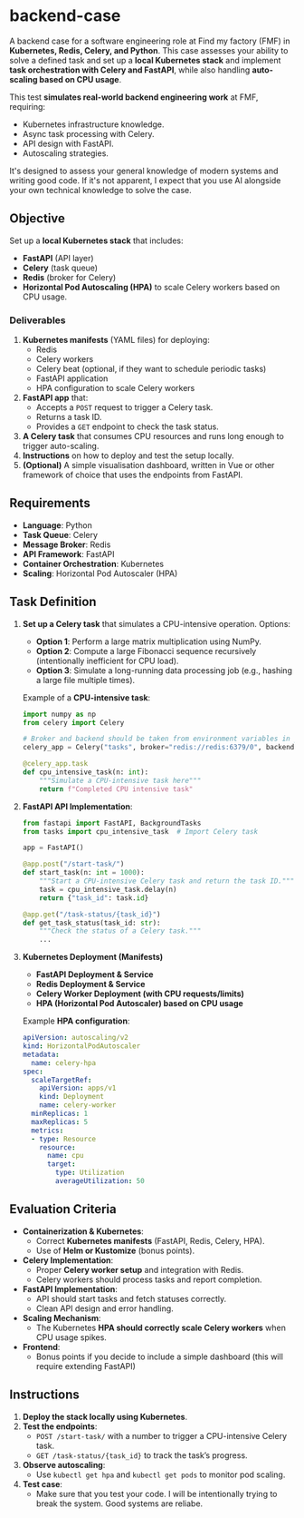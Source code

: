 # backend-case
A backend case for a software engineering role at Find my factory (FMF) in **Kubernetes, Redis, Celery, and Python**. This case assesses your ability to solve a defined task and set up a **local Kubernetes stack** and implement **task orchestration with Celery and FastAPI**, while also handling **auto-scaling based on CPU usage**.

This test **simulates real-world backend engineering work** at FMF, requiring:
- Kubernetes infrastructure knowledge.
- Async task processing with Celery.
- API design with FastAPI.
- Autoscaling strategies.

It's designed to assess your general knowledge of modern systems and writing good code. If it's not apparent, I expect that you use AI alongside your own technical knowledge to solve the case. 

## **Objective**
Set up a **local Kubernetes stack** that includes:
- **FastAPI** (API layer)
- **Celery** (task queue)
- **Redis** (broker for Celery)
- **Horizontal Pod Autoscaling (HPA)** to scale Celery workers based on CPU usage.

### **Deliverables**
1. **Kubernetes manifests** (YAML files) for deploying:
   - Redis
   - Celery workers
   - Celery beat (optional, if they want to schedule periodic tasks)
   - FastAPI application
   - HPA configuration to scale Celery workers
2. **FastAPI app** that:
   - Accepts a `POST` request to trigger a Celery task.
   - Returns a task ID.
   - Provides a `GET` endpoint to check the task status.
3. **A Celery task** that consumes CPU resources and runs long enough to trigger auto-scaling.
4. **Instructions** on how to deploy and test the setup locally.
5. **(Optional)** A simple visualisation dashboard, written in Vue or other framework of choice that uses the endpoints from FastAPI. 

## **Requirements**
- **Language**: Python
- **Task Queue**: Celery
- **Message Broker**: Redis
- **API Framework**: FastAPI
- **Container Orchestration**: Kubernetes
- **Scaling**: Horizontal Pod Autoscaler (HPA)

## **Task Definition**
1. **Set up a Celery task** that simulates a CPU-intensive operation. Options:
   - **Option 1**: Perform a large matrix multiplication using NumPy.
   - **Option 2**: Compute a large Fibonacci sequence recursively (intentionally inefficient for CPU load).
   - **Option 3**: Simulate a long-running data processing job (e.g., hashing a large file multiple times).

   Example of a **CPU-intensive task**:
   ```python
   import numpy as np
   from celery import Celery

   # Broker and backend should be taken from environment variables in your real case
   celery_app = Celery("tasks", broker="redis://redis:6379/0", backend="redis://redis:6379/0")

   @celery_app.task
   def cpu_intensive_task(n: int):
       """Simulate a CPU-intensive task here"""
       return f"Completed CPU intensive task"
   ```

2. **FastAPI API Implementation**:
   ```python
   from fastapi import FastAPI, BackgroundTasks
   from tasks import cpu_intensive_task  # Import Celery task

   app = FastAPI()

   @app.post("/start-task/")
   def start_task(n: int = 1000):
       """Start a CPU-intensive Celery task and return the task ID."""
       task = cpu_intensive_task.delay(n)
       return {"task_id": task.id}

   @app.get("/task-status/{task_id}")
   def get_task_status(task_id: str):
       """Check the status of a Celery task."""
       ...
   ```

3. **Kubernetes Deployment (Manifests)**
   - **FastAPI Deployment & Service**
   - **Redis Deployment & Service**
   - **Celery Worker Deployment (with CPU requests/limits)**
   - **HPA (Horizontal Pod Autoscaler) based on CPU usage**

   Example **HPA configuration**:
   ```yaml
   apiVersion: autoscaling/v2
   kind: HorizontalPodAutoscaler
   metadata:
     name: celery-hpa
   spec:
     scaleTargetRef:
       apiVersion: apps/v1
       kind: Deployment
       name: celery-worker
     minReplicas: 1
     maxReplicas: 5
     metrics:
     - type: Resource
       resource:
         name: cpu
         target:
           type: Utilization
           averageUtilization: 50
   ```


## **Evaluation Criteria**
- **Containerization & Kubernetes**:
  - Correct **Kubernetes manifests** (FastAPI, Redis, Celery, HPA).
  - Use of **Helm or Kustomize** (bonus points).
- **Celery Implementation**:
  - Proper **Celery worker setup** and integration with Redis.
  - Celery workers should process tasks and report completion.
- **FastAPI Implementation**:
  - API should start tasks and fetch statuses correctly.
  - Clean API design and error handling.
- **Scaling Mechanism**:
  - The Kubernetes **HPA should correctly scale Celery workers** when CPU usage spikes.
- **Frontend**:
  - Bonus points if you decide to include a simple dashboard (this will require extending FastAPI) 

## **Instructions**
1. **Deploy the stack locally using Kubernetes**.
2. **Test the endpoints**:
   - `POST /start-task/` with a number to trigger a CPU-intensive Celery task.
   - `GET /task-status/{task_id}` to track the task’s progress.
3. **Observe autoscaling**:
   - Use `kubectl get hpa` and `kubectl get pods` to monitor pod scaling.
4. **Test case**:
   - Make sure that you test your code. I will be intentionally trying to break the system. Good systems are reliabe.
